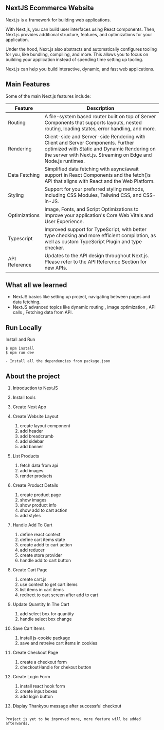 ## NextJS Ecommerce Website

Next.js is a framework for building web applications.

With Next.js, you can build user interfaces using React components. Then, Next.js provides additional structure, features, and optimizations for your application.

Under the hood, Next.js also abstracts and automatically configures tooling for you, like bundling, compiling, and more. This allows you to focus on building your application instead of spending time setting up tooling.

Next.js can help you build interactive, dynamic, and fast web applications.

## Main Features

Some of the main Next.js features include:

| Feature       | Description                                                                                                                                                                                      |
| ------------- | ------------------------------------------------------------------------------------------------------------------------------------------------------------------------------------------------ |
| Routing       | A file-system based router built on top of Server Components that supports layouts, nested routing, loading states, error handling, and more.                                                    |
| Rendering     | Client-side and Server-side Rendering with Client and Server Components. Further optimized with Static and Dynamic Rendering on the server with Next.js. Streaming on Edge and Node.js runtimes. |
| Data Fetching | Simplified data fetching with async/await support in React Components and the fetch()s API that aligns with React and the Web Platform.                                                          |
| Styling       | Support for your preferred styling methods, including CSS Modules, Tailwind CSS, and CSS-in-JS.                                                                                                  |
| Optimizations | Image, Fonts, and Script Optimizations to improve your application's Core Web Vitals and User Experience.                                                                                        |
| Typescript    | Improved support for TypeScript, with better type checking and more efficient compilation, as well as custom TypeScript Plugin and type checker.                                                 |
| API Reference | Updates to the API design throughout Next.js. Please refer to the API Reference Section for new APIs.                                                                                            |

## What all we learned

- NextJS basics like setting up project, navigating between pages and data fetching.
- NextJS advanced topics like dynamic routing , image optimization , API calls , Fetching data from API.

## Run Locally

Install and Run

```
$ npm install
$ npm run dev
```

    - Install all the dependencies from package.json

## About the project

1. Introduction to NextJS
2. Install tools
3. Create Next App
4. Create Website Layout

   1. create layout component
   2. add header
   3. add breadcrumb
   4. add sidebar
   5. add banner

5. List Products
   1. fetch data from api
   2. add images
   3. render products
6. Create Product Details
   1. create product page
   2. show images
   3. show product info
   4. show add to cart action
   5. add styles
7. Handle Add To Cart
   1. define react context
   2. define cart items state
   3. create addd to cart action
   4. add reducer
   5. create store provider
   6. handle add to cart button
8. Create Cart Page
   1. create cart.js
   2. use context to get cart items
   3. list items in cart items
   4. redirect to cart screen after add to cart
9. Update Quantity In The Cart
   1. add select box for quantity
   2. handle select box change
10. Save Cart Items
    1. install js-cookie package
    2. save and retreive cart items in cookies
11. Create Checkout Page
    1. create a checkout form
    2. checkoutHandle for chekout button
12. Create Login Form
    1. install react hook form
    2. create input boxes
    3. add login button
13. Display Thankyou message after successful checkout

```

Project is yet to be improved more, more feature will be added afterwards.

```
